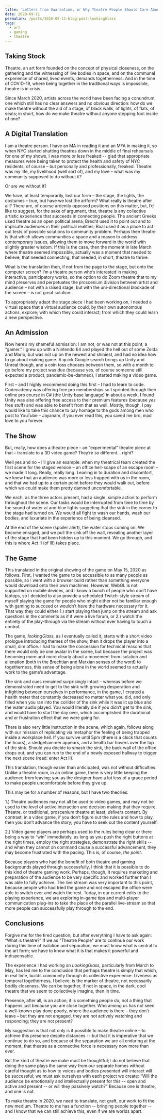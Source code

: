 ```yaml
---
title: 'Letters from Quarantine, or Why Theatre People Should Care About Video Games'
date: 2020-09-11
permalink: /posts/2020-09-11-blog-post-lookingGlass
tags:
  - art
  - gaming
  - theatre
---
```


Taking Stock
------

Theatre, an art form founded on the concept of physical closeness, on the gathering and the witnessing of live bodies in space, and on the communal experience of shared, lived events, demands togetherness. And in the time of COVID-19, where being together in the traditional ways is impossible, theatre is in crisis.  

Since March 2020, artists across the world have been facing a conundrum, one which still has no clear answers and no obvious direction: how do we make theatre without the aid of a stage, of black walls, of lights, of flats, of seats; in short, how do we make theatre without anyone stepping foot inside of one? 

A Digital Translation
------
I am a theatre person. I have an MA in reading it and an MFA in making it, so when NYC started shutting theatres down in the middle of final rehearsals for one of my shows, I was more or less freaked -- glad that appropriate measures were being taken to protect the health and safety of NYC residents, of course – but personally and professionally, freaked. Theatre was my life, my livelihood (well sort of), and my love – what was my community supposed to do without it? 

Or are we without it?

We have, at least temporarily, lost our form – the stage, the lights, the costumes – true, but have we lost the artform? What really is theatre after all? There are, of course ardently opposed positions on this matter, but, I’d like to suggest, for the sake of argument, that, theatre is any collective artistic experience that succeeds in connecting people. The ancient Greeks used theatre as an open political arena; Brecht used it to point out and to implicate audiences in their political realities; Boal used it as a place to act out tests of possible solutions to community problem. Perhaps then theatre is that which allows communities a space and a reason to address contemporary issues, allowing them to move forward in the world with slightly greater wisdom. If this is the case, then the moment in late March where theatre seemed impossible, actually was a moment that needed to believe, that needed connecting, that needed, in short, theatre to thrive. 

What is the translation then, if not from the page to the stage, but onto the computer screen? I’m a theatre person who’s interested in making interactive, participatory works, so the option to do Zoom theatre that to my mind preserves and perpetuates the proscenium division between artist and audience – not with a raised stage, but with the uni-directional blockade of the screen – is not great solution. 

To appropriately adapt the stage piece I had been working on, I needed a virtual space that a virtual audience could, by their own autonomous actions, explore; with which they could interact; from which they could learn a new perspective. 

An Admission
------

Now here’s my shameful admission: I am not, or was not at this point, a “gamer.” I grew up with a Nintendo 64 and played the hell out of some Zelda and Mario, but was not up on the newest and shiniest, and had no idea how to go about making game. A quick Google search brings up Unity and Unreal though, and a coin toss chooses between them, so with a month to go before my project was due (because yes, of course someone still expected a product, pandemic-be-damned), I started making a video game. 

First – and I highly recommend doing this first – I had to learn to code. Codecademy was offering free pro memberships so I sprinted through their online pro course in C# (the Unity base language) in about a week. I found Unity was also offering free access to their premium features (because _yes_ free stuff) and was able to benefit from that as well. Mostly, though, I pay would like to take this chance to pay homage to the gods among men who post to YouTube – Jayanam, if you ever read this, you saved me bro, mad love to you forever.

The Show
------

But, really, how does a theatre piece – an “experimental” theatre piece at that – translate to a 3D video game? They’re so different… right?

Well yes and no – I’ll give an example: when my theatrical team created the first scene for the staged version – an office hell-scape of an escape room – we made it long. Really, really long. Leaning in to duration and discomfort, we knew that an audience was more or less trapped with us in the room, and that we had up to a certain point before they would walk out, before which we could make them pretty damned uncomfortable. 

We each, as the three actors present, had a single, simple action to perform throughout the scene. Our tasks would be interrupted from time to time by the sound of water at and blue lights suggeting that the sink in the corner fo the stage had turned on. We would all fight to wash our hands, wash our bodies, and luxuriate in the experience of being cleansed. 

At the end of the scene (spoiler alert), the water stops coming on. We become enraged, and we pull the sink off the wall, revealing another layer of the stage that had been hidden up to this moment. We go through, and this is where Act II (of III) takes place. 

The Game
------
This translated in the original showing of the game on May 15, 2020 as follows. First, I wanted the game to be accessible to as many people as possible, so I went with a browser build rather than something everyone would download onto their own machines. However, WebGL is not supported on mobile devices, and I know a bunch of people who don’t have laptops, so I decided to also provide a scheduled Twitch-style stream of myself playing the game for people who might either not be familiar enough with gaming to succeed or wouldn’t have the hardware necessary for it. That way they could either 1.) start playing then jump on the stream and ask questions in the comments as if it were a live forum, or 2.) watch the entirety of the play-through via the stream without ever having to touch a control. 

The game, _lookingGlass_, as I eventually called it, starts with a short video prologue introducing themes of the show, then it drops the player into a small, dim office. I had to make the concession for technical reasons that there would only be one avatar in the scene, but because the project was becoming more and more clearly about a movement from isolation and alienation (both in the Brechtian and Marxian senses of the word) to togetherness, this sense of being alone in the world seemed to actually work to the game’s advantage. 

The sink and cues remained surprisingly intact – whereas before we demonstrated need to get to the sink with growing desperation and infighting between ourselves in performance, in the game, I created a health meter that constantly decreased no matter what you did, and only filled when you ran into the collider of the sink while it was lit up blue and the water audio played. You would literally die if you didn’t get to the sink, and would have to start the day over, which accomplished the durational and or frustration effect that we were going for. 

There is also very little instruction in the scene, which again, follows along with our mission of replicating via metaphor the feeling of being trapped inside a workplace hell. If you survive until 5pm (there is a clock that counts the hours), a sledgehammer appears, and a health bar hovers over the top of the sink. Should you decide to smash the sink, the back wall of the office drops out, and you can run to the end of a newly exposed hallway to trigger the next scene (read: enter Act II).

This translation, though easier than anticipated, was not without difficulties. Unlike a theatre room, in an online game, there is very little keeping the audience from leaving; you as the designer have a lot less of a grace period to make people uncomfortable before they give up. 

This may be for a number of reasons, but I have two theories: 

1.) Theatre audiences may not all be used to video games, and may not be used to the level of active interaction and decision making that they require. Theatre, or traditional, proscenium theatre at least, _delivers_ content. By contrast, in a video game, if you don’t figure out the rules and how to play, then you don’t advance the story; you have to seek out the content yourself.

2.) Video game players are perhaps used to the rules being clear or there being a way to “win” immediately, as long as you push the right buttons at the right times, employ the right strategies, demonstrate the right skills -- and when they cannot on command cause a successful advancement, they may become frustrated with the pacing. This is, of course, _the point_. 

Because players who had the benefit of both theatre and gaming backgrounds played through successfully, I think that it is possible to do this kind of theatre gaming work. Perhaps, though, it requires marketing and preparation of the audience to be very specific and worked further than I was able to fully achieve. The live stream was very important to this point, because people who had tried the game and not escaped the office were able to switch over and watch the rest. Today, in our current edits to the playing experience, we are exploring in-game tips and multi-player communication plug-ins to take the place of the parallel live-stream so that more people can successfully play through to the end.

Conclusions
------
Forgive me for the tired question, but after everything I have to ask again: “What is theatre?” If we as "Theatre People" are to continue our work during this time of isolation and separation, we must know what is central to the art form; we have to know what it is that makes it powerful and indispensable. 

The experience I had working on _LookingGlass_, particularly from March to May, has led me to the conclusion that perhaps theatre is simply that which, in real time, builds community through its collective experience. Liveness as temporal togetherness, I believe, is the marker of theatre, not necessarily bodily closeness. We can be together, if not in space, in the dark, cool theatre that we seem to collectively imagine, then in time. 

Presence, after all, is an action; it is something people do, not a thing that happens just because you are close together. Who among us has not seen a well-known play done poorly, where the audience is there – they don’t leave – but they are not engaged, they are not actively watching and responding; they are not present?

My suggestion is that not only is it possible to make theatre online – to achieve this presence despite distances -- but that it is imperative that we continue to do so, and because of the separation we are all enduring at the moment, that theatre as a connective force is necessary now more than ever. 

But the kind of theatre we make must be thoughtful; I do not believe that doing the same plays the same way from our separate homes without careful thought as to how to voices and bodies presented will interact will be successful; we must ask ourselves with each project we create: “Will the audience be emotionally and intellectually present for this -- open and active and present -- or will they passively watch?” Because one is theatre, and one is not. 

To make theatre in 2020, we need to translate, not graft, our work to fit the new medium. Theatre to me has a function -- bringing people together -- and I know that we can still achieve this, even if we are worlds apart. 
 







